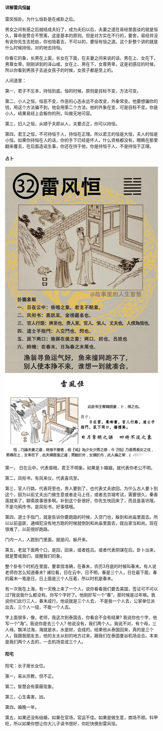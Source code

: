 #### 详解雷风恒䷟

雷风恒卦。为什么恒卦是在咸卦之后。

男女之间有感之后就结成夫妇了，成为夫妇以后，夫妻之道在易经里面谈的就是恒久，算命是赞合不赞离，这是基本的原则。但是对方实在不行的，要舍，易经并没有说你先生去抢劫，你也陪着去，不可以的，要恒有恒之道。这个卦整个讲的就是什么时候持恒，对的地去持恒。

你看它的象，长男在上面，长女在下面，在夫妻之间来说的话，男在上、女在下，男尊女卑。刚刚讲到的泽山咸，女在上、男在下，女尊男卑，这是初感应的时候，所以你看到男孩子去追女孩子的时候，女孩子都是至上的。

人间道里：

第一，君子不忘本，持恒到底。恒的时候，原则是目标不变，方法可变。

第二，小人之恒，恒恶不变，作恶的心态永远不会改变，外象常变。他要想骗你的钱，用这个方法骗不到，他会用第二个方法，他的外象在变，可是目标不变。你是小人，结果易经上会叛你的刑，叫做无地可容。

第三，妇人之恒，从顺于夫即从人，夫要贞正，你可以持恒。

第四，君王之恒，不可持恒于人，持恒在正理。所以君王的恒是大恒，夫人的恒是小恒。如果你持恒在人的话，你的手下已经是坏人，什么资格都没有，眼睛在那里翻来覆去，在后面造谣生事，你还在持于他，你是持恒于人，不是持恒于正理。

#### 占卜

![图片](../img/雷风恒.jpg)
![图片](../img/雷风恒2.jpg)

第一， 日在云中，代表昏暗，君王不明象。如果是卜婚姻，就代表你老公不明。

第二，凤衔书，有凤来仪，代表喜讯至。

第三，官人行路，代表将至也，贵人要到了，也代表丈夫欲回。为什么古人要卜到这个，因为以前丈夫出门做生意或者走马上任，或者去京城考试，需要很久，秦香莲就来了，聊斋故事很多啊。补到这个卦很好，你先生快回来了，而且是喜讯哦，不是乌鸦传书，是凤衔书，好事情哦。

第四，道士手指门，就是告诉你要跑路的时候，入空门也，躲到和尚庙里面去。所以以前盗匪、通缉犯没有地方跑的时候就倒到和尚庙里面去，就出家当和尚。现在很难了，以前很好跑路。

门内一人，人跑到门里面，就是闪，躲开来。

第五，老鼠下面两个口，是回，回来，或者姓吕。或者代表阴谋在后。卦卜出来，就是警戒我们，提醒我们的象。

整个卦有个时机在里面，要拿捏准确，在春末，农历3月底的时候叫春末。有人说老师你怎么知道春末? 诸位看，日在云中，日不明，春是三个人，日在最下面，春的最末一笔是日，日上面是三个人压着，所以时机是春末。

有一次我在上海，有一天晚上来了一个人，说你看看我们要去美国，签证可不可以过?我说我什么都没有。你写个字好了。他刚好写一个“春”，那时候是过年嘛。我说你们此行三人，春末成行。他说就是三个人去， 不是我一个人去，公家单位派出去，三个人一组，不能一个人去。

字上面很多，像，老师，我这次到泰国去，你看会不会有结果? 我说你也个字，他写一个“海”。我说你是去三个人? 他说没有，我们两个人。我说不对，有个母，三人母。飘洋过海，海就是水，水是财，会成的。结果他从泰国回来，真的是三个人，我跟我朋友去，他的太太从别的地方过来，跟我们在泰国曼谷机场会合。本来是我们两个人去的，一去机场变成三个人。

#### 阳宅

阳宅：长子居长女位。

第一，易从宗教，但不正。

第二，智慧会有蒙蔽现象。

第三，心生毒害，凶。

第四，婚晚一年。

第五，如果还没有结婚，如果在官场，官运不佳。如果是做生意，商场不顺。科甲旺，所以如果你想让你大儿子读书很好，你赶快换到雷风恒。